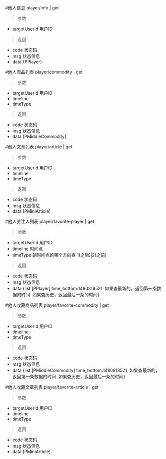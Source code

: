 #他人信息
player/info | get
> 参数  
* targetUserId 用户ID

> 返回  
* code 状态码
* msg 状态信息
* data {PPlayer}

#他人商品列表
player/commodity | get
> 参数  
* targetUserId 用户ID
* timeline
* timeType

> 返回  
* code 状态码
* msg 状态信息
* data [PMiddleCommodity]

#他人文章列表
player/article | get
> 参数  
* targetUserId 用户ID
* timeline
* timeType

> 返回  
* code 状态码
* msg 状态信息
* data [PMiniArticle]

#他人关注人列表
player/favorite-player | get
> 参数  
* targetUserId 用户ID
* timeline 时间点
* timeType 朝时间点的哪个方向查 1(之后)|2(之前)

> 返回  
* code 状态码
* msg 状态信息
* data {list:[PPlayer] time_bottom:1480818521  如果查最新的，返回第一条数据的时间  如果查历史，返回最后一条的时间}

#他人收藏商品列表
player/favorite-commodity | get
> 参数  
* targetUserId 用户ID
* timeline
* timeType

> 返回  
* code 状态码
* msg 状态信息
* data {list:[PMiddleCommodity] time_bottom:1480818521  如果查最新的，返回第一条数据的时间  如果查历史，返回最后一条的时间}

#他人收藏文章列表
player/favorite-article | get
> 参数  
* targetUserId 用户ID
* timeline
* timeType

> 返回  
* code 状态码
* msg 状态信息
* data [PMiniArticle]
